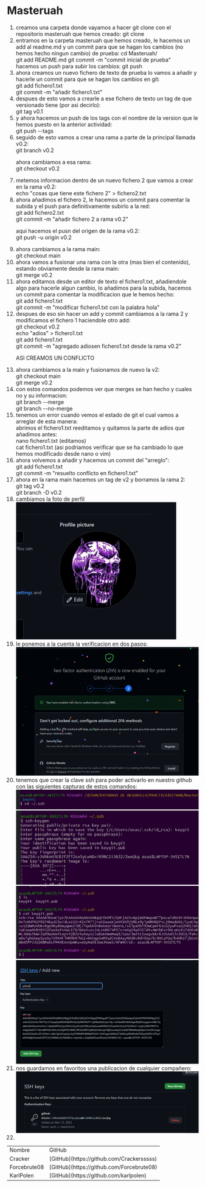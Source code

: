 # Masteruah

<ol>
<li>creamos una carpeta donde vayamos a hacer git clone con el repositorio masteruah que hemos creado:
git clone</li>
<li>entramos en la carpeta masteruah que hemos creado, le hacemos un add al readme.md y un commit para que se hagan los cambios (no hemos hecho ningun cambio) de prueba:
  cd Masteruah/ <br>
  git add README.md
  git commit -m "commit inicial de prueba"<br></li>
  hacemos un push para subir los cambios:
  git push
<li>ahora creamos un nuevo fichero de texto de prueba lo vamos a añadir y hacerle un commit para que se hagan los cambios en git:<br>
  git add fichero1.txt<br>
  git commit -m "añadir fichero1.txt"</li>
<li>despues de esto vamos a crearle a ese fichero de texto un tag de que versionado tiene (por asi decirlo):<br>
  git tag v0.1</li>
<li>y ahora hacemos un push de los tags con el nombre de la version que le hemos puesto en la anterior actividad:<br>
  git push --tags</li>
<li>seguido de esto vamos a crear una rama a parte de la principal llamada v0.2:<br>
 git branch v0.2<br>
  
  ahora cambiamos a esa rama:<br>
  git checkout v0.2</li>
<li>metemos informacion dentro de un nuevo fichero 2 que vamos a crear en la rama v0.2:<br>
  echo "cosas que tiene este fichero 2" > fichero2.txt</li>
<li>ahora añadimos el fichero 2, le hacemos un commit para comentar la subida y el push para definitivamente subirlo a la red:<br>
  git add fichero2.txt<br>
 git commit -m "añadir fichero 2 a rama v0.2"<br>
  
  aqui hacemos el pusn del origen de la rama v0.2:<br>
  git push -u origin v0.2
</li>
<li>ahora cambiamos a la rama main:<br>
  git checkout main</li>
<li>ahora vamos a fusionar una rama con la otra (mas bien el contenido), estando obviamente desde la rama main:<br>
  git merge v0.2</li>
<li>ahora editamos desde un editor de texto el fichero1.txt, añadiendole algo para hacerle algun cambio, lo añadimos para la subida, hacemos un commit para comentar la modificacion que le hemos hecho:<br>
  git add fichero1.txt<br>
  git commit -m "modificar fichero1.txt con la palabra hola" </li>
<li>despues de eso sin hacer un add y commit cambiamos a la rama 2 y modificamos el fichero 1 haciendole otro add:<br>
  git checkout v0.2<br>
  echo "adios" > fichero1.txt<br>
  git add fichero1.txt <br>
  git commit -m "agregado adiosen fichero1.txt desde la rama v0.2"<br>
  
  ASI CREAMOS UN CONFLICTO 
  </li>
<li>ahora cambiamos a la main y fusionamos de nuevo la v2:<br>
  git checkout main <br>
  git merge v0.2</li>
<li>con estos comandos podemos ver que merges se han hecho y cuales no y su informacion:<br>
  git branch --merge<br>
  git branch --no-merge</li>
  <li>tenemos un error cuando vemos el estado de git el cual vamos a arreglar de esta manera:<br>
  abrimos el fichero1.txt reeditamos y quitamos la parte de adios que añadimos antes:<br>
  nano fichero1.txt (editamos) <br>
  cat fichero1.txt (asi podriamos verificar que se ha cambiado lo que hemos modificado desde nano o vim)</li>
  <li>ahora volvemos a añadir y hacemos un commit del "arreglo":<br>
  git add fichero1.txt <br>
  git commit -m "resuelto conflicto en fichero1.txt"</li>
  <li>ahora en la rama main hacemos un tag de v2 y borramos la rama 2:<br>
    git tag v0.2<br>
    git branch -D v0.2
  </li>
  <li>cambiamos la foto de perfil <br>
  <img src="https://github.com/JLFcmd/Masteruah/blob/main/img/1.png">
  </li>
  <li>le ponemos a la cuenta la verificacion en dos pasos: <br>
    <img src="https://github.com/JLFcmd/Masteruah/blob/main/img/2.png">
  </li>
  <li>tenemos que crear la clave ssh para poder activarlo en nuestro github con las siguientes capturas de estos comandos: <br>
    <img src="https://github.com/JLFcmd/Masteruah/blob/main/img/3.png"> <br>
     <img src="https://github.com/JLFcmd/Masteruah/blob/main/img/4.png"> <br>
     <img src="https://github.com/JLFcmd/Masteruah/blob/main/img/5.png"> <br>
     <img src="https://github.com/JLFcmd/Masteruah/blob/main/img/6.png"> <br>
  </li>
  <li>nos guardamos en favoritos una publicacion de cualquier compañero:
   <img src="https://github.com/JLFcmd/Masteruah/blob/main/img/7.png"> <br></li>
  <li></li>
  
</ol>






<table>
<tr>

<td>Nombre</td>
<td>GitHub</td>


</tr>
  <tr>

<td>Cracker</td>
<td>[GitHub](https://github.com/Crackersssss)</td>


</tr>
  <tr>

<td>Forcebrute08</td>
<td>[GitHub](https://github.com/Forcebrute08)</td>


</tr>
  <tr>

<td>KarlPolen</td>
<td>[GitHub](https://github.com/karlpolen)</td>


</tr>


</table>

